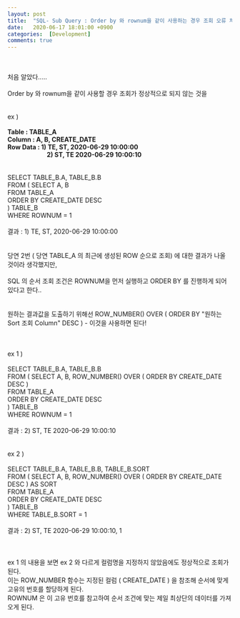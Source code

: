 ```yaml
---
layout: post
title:  "SQL- Sub Query : Order by 와 rownum을 같이 사용하는 경우 조회 오류 처리"
date:   2020-06-17 18:01:00 +0900
categories:  [Development]
comments: true
---
```


<html>
 <body>
<br>             
<br>    처음 알았다.....
<br>    
<br>    Order by 와 rownum을 같이 사용할 경우 조회가 정상적으로 되지 않는 것을
<br>    
<br>    
<br>    ex )
<br>    
  <br>    <b>Table    : TABLE_A</b>
  <br>    <b>Column   :     A,  B, CREATE_DATE</b>
  <br>    <b>Row Data : 1) TE, ST, 2020-06-29 10:00:00</b>
  <br>&emsp;&emsp;&emsp;&emsp;&emsp;&emsp; <b>2) ST, TE  2020-06-29 10:00:10</b>
<br>    
<br>    
<br>    SELECT TABLE_B.A, TABLE_B.B
<br>      FROM (  SELECT A, B
<br>                FROM TABLE_A
<br>              ORDER BY CREATE_DATE DESC
<br>           ) TABLE_B
<br>     WHERE ROWNUM = 1
<br>     
<br>     결과 : 1) TE, ST, 2020-06-29 10:00:00
<br>     
<br>     
<br>     당연 2번 ( 당연 TABLE_A 의 최근에 생성된 ROW 순으로 조회) 에 대한 결과가 나올 것이라 생각했지만, 
<br>     
<br>     SQL 의 순서 조회 조건은 ROWNUM을 먼저 실행하고 ORDER BY 를 진행하게 되어있다고 한다..
<br>     
<br>     
<br>     원하는 결과값을 도출하기 위해선 ROW_NUMBER() OVER ( ORDER BY "원하는 Sort 조회 Column" DESC ) - 이것을 사용하면 된다!
<br>    
<br>    
<br>    
<br>    ex 1 )
<br>    
<br>    SELECT TABLE_B.A, TABLE_B.B
<br>      FROM (  SELECT A, B, ROW_NUMBER() OVER ( ORDER BY CREATE_DATE DESC )
<br>                FROM TABLE_A
<br>              ORDER BY CREATE_DATE DESC
<br>           ) TABLE_B
<br>     WHERE ROWNUM = 1
<br>    
<br>    결과 : 2) ST, TE  2020-06-29 10:00:10
<br>    
<br>    
<br>    ex 2 )
<br>    
<br>    SELECT TABLE_B.A, TABLE_B.B, TABLE_B.SORT
<br>      FROM (  SELECT A, B, ROW_NUMBER() OVER ( ORDER BY CREATE_DATE DESC ) AS SORT
<br>                FROM TABLE_A
<br>              ORDER BY CREATE_DATE DESC
<br>           ) TABLE_B
<br>     WHERE TABLE_B.SORT = 1
<br>    
<br>    결과 : 2) ST, TE  2020-06-29 10:00:10, 1
<br>    
<br>    
<br>    
<br>    ex 1 의 내용을 보면 ex 2 와 다르게 컬럼명을 지정하지 않았음에도 정상적으로 조회가 된다.
<br>    이는 ROW_NUMBER 함수는 지정된 컬럼 ( CREATE_DATE ) 을 참조해 순서에 맞게 고유의 번호를 할당하게 된다.
<br>    ROWNUM 은 이 고유 번호를 참고하여 순서 조건에 맞는 제일 최상단의 데이터를 가져오게 된다.
<br>    
  </body>
</html>
